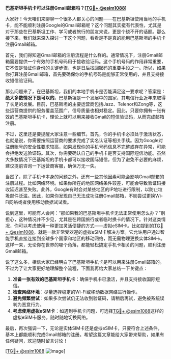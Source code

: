 **巴基斯坦手机卡可以注册Gmail邮箱吗？[[TG💪+ @esim1088](https://t.me/s/esim1088)]**

大家好！今天咱们来聊聊一个很多人都关心的问题——在巴基斯坦使用当地的手机卡，能不能顺利注册Google的Gmail邮箱呢？这个问题其实挺有代表性，尤其是对于那些在巴基斯坦工作、学习或者旅行的朋友来说，更是个绕不开的话题。那么接下来，我们就来深入探讨一下这个问题，看看是不是真的能用巴基斯坦的手机卡注册Gmail邮箱。

首先，我们得知道Gmail邮箱的注册流程是什么样的。通常情况下，注册Gmail邮箱需要提供一个有效的手机号码用于接收验证码。这个手机号码的作用非常重要，它不仅是验证你身份的关键步骤，也是日后找回密码的重要手段之一。所以，如果你打算注册Gmail邮箱，首先要确保你的手机号码是能够正常使用的，并且支持接收短信验证码。

那么问题来了，在巴基斯坦，我们的本地手机卡是否能满足这一要求呢？答案是：**绝大多数情况下是可以的**。巴基斯坦是一个发展中的国家，其电信行业近年来取得了长足的发展。目前，巴基斯坦的主要运营商包括Jazz、Telenor和Zong等，这些运营商提供的服务覆盖范围广，信号质量也相对稳定。因此，只要你拥有一张有效的巴基斯坦手机卡，理论上就可以用来接收Gmail的短信验证码，从而完成邮箱注册。

不过，这里还是要提醒大家注意一些细节。首先，你的手机卡必须处于激活状态，也就是说，你需要按照运营商的要求完成了实名认证等相关手续。因为Google对注册账号的安全性要求较高，如果发现你的手机号码信息不完整或存在异常，可能会拒绝发送验证码。其次，你需要确认自己的手机卡是否支持国际短信功能。虽然大多数情况下巴基斯坦的手机卡都可以接收国际短信，但为了避免不必要的麻烦，建议提前咨询一下运营商客服，确保万无一失。

当然了，除了手机卡本身的问题之外，还有一些其他因素可能会影响Gmail邮箱的注册过程。比如网络环境。如果你所在的地区网络条件较差，可能会导致验证码接收延迟甚至失败。此外，Google有时会对某些地区的IP地址进行限制，以防止垃圾邮件泛滥。因此，如果你发现自己无法成功注册Gmail邮箱，不妨尝试更换Wi-Fi网络或者使用移动数据试试看。

说到这里，可能有人会问：“那如果我的巴基斯坦手机卡无法正常使用怎么办？”别担心，这种情况并不少见，尤其是在跨国旅行或者临时换卡的情况下。针对这类情况，你可以考虑使用一种更加灵活便捷的方式——虚拟eSIM卡。比如提到的[TG💪+ @esim1088](https://t.me/s/esim1088)，就是一款非常受欢迎的虚拟eSIM卡解决方案。它允许用户通过智能手机直接连接到全球多个国家和地区的移动网络，而无需物理更换实体SIM卡。这样一来，无论你在世界的哪个角落，都能轻松搞定手机卡相关的问题，顺利注册Gmail邮箱。

说了这么多，相信大家已经明白了巴基斯坦手机卡是可以用来注册Gmail邮箱的。不过为了让大家更好地理解整个流程，下面我再给大家总结一下关键点：

1. **准备一张有效的巴基斯坦手机卡**：确保手机卡已激活，并且支持接收国际短信。
2. **检查网络环境**：尽量选择稳定的Wi-Fi或移动数据网络进行操作。
3. **避免频繁尝试**：如果多次尝试仍无法收到验证码，请稍后再试，避免被系统误判为恶意行为。
4. **考虑使用虚拟eSIM卡**：如遇到手机卡问题，可选择[TG💪+ @esim1088](https://t.me/s/esim1088)这样的虚拟eSIM卡服务，随时随地切换网络。

最后，再次强调一下，无论是实体SIM卡还是虚拟eSIM卡，只要符合上述条件，基本上都能顺利完成Gmail邮箱的注册。希望这篇文章能给大家带来帮助，如果有任何疑问，欢迎随时留言讨论！

[[TG💪+ @esim1088](https://t.me/s/esim1088) ![Image](https://i.postimg.cc/4NQfJmqS/Snipaste-2025-05-13-00-14-12.png)]